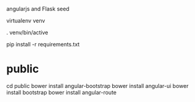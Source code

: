 angularjs and Flask seed

virtualenv venv

. venv/bin/active

pip install -r requirements.txt


public
================
cd public
bower install angular-bootstrap
bower install angular-ui
bower install bootstrap
bower install angular-route